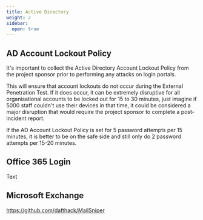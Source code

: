 ```yaml
---
title: Active Directory
weight: 2
sidebar:
  open: true
---
```

## AD Account Lockout Policy
It's important to collect the Active Directory Account Lockout Policy from the project sponsor prior to performing any attacks on login portals.

This will ensure that account lockouts do not occur during the External Penetration Test. If it does occur, it can be extremely disruptive for all organisational accounts to be locked out for 15 to 30 minutes, just imagine if 5000 staff couldn't use their devices in that time, it could be considered a major disruption that would require the project sponsor to complete a post-incident report. 

If the AD Account Lockout Policy is set for 5 password attempts per 15 minutes, it is better to be on the safe side and still only do 2 password attempts per 15-20 minutes. 

## Office 365 Login
Text

## Microsoft Exchange


https://github.com/dafthack/MailSniper 
